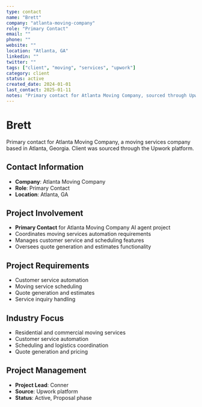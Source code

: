 ```yaml
---
type: contact
name: "Brett"
company: "atlanta-moving-company"
role: "Primary Contact"
email: ""
phone: ""
website: ""
location: "Atlanta, GA"
linkedin: ""
twitter: ""
tags: ["client", "moving", "services", "upwork"]
category: client
status: active
created_date: 2024-01-01
last_contact: 2025-01-11
notes: "Primary contact for Atlanta Moving Company, sourced through Upwork platform"
---
```


# Brett

Primary contact for Atlanta Moving Company, a moving services company based in Atlanta, Georgia. Client was sourced through the Upwork platform.

## Contact Information

- **Company**: Atlanta Moving Company
- **Role**: Primary Contact
- **Location**: Atlanta, GA

## Project Involvement

- **Primary Contact** for Atlanta Moving Company AI agent project
- Coordinates moving services automation requirements
- Manages customer service and scheduling features
- Oversees quote generation and estimates functionality

## Project Requirements

- Customer service automation
- Moving service scheduling
- Quote generation and estimates
- Service inquiry handling

## Industry Focus

- Residential and commercial moving services
- Customer service automation
- Scheduling and logistics coordination
- Quote generation and pricing

## Project Management

- **Project Lead**: Conner
- **Source**: Upwork platform
- **Status**: Active, Proposal phase